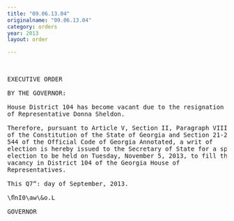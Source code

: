 ```yaml
---
title: "09.06.13.04"
originalname: "09.06.13.04"
category: orders
year: 2013
layout: order

---
```

<pre>
 

EXECUTIVE ORDER

BY THE GOVERNOR:

House District 104 has become vacant due to the resignation
of Representative Donna Sheldon.

Therefore, pursuant to Article V, Section II, Paragraph VIII
of the Constitution of the State of Georgia and Section 21-2-
544 of the Official Code of Georgia Annotated, a writ of
election is hereby issued to the Secretary of State for a special
election to be held on Tuesday, November 5, 2013, to fill the
vacancy in District 104 of the Georgia House of
Representatives.

This Q7“: day of September, 2013.

\ﬂnI0\aw\<L—>&o.L

GOVERNOR

</pre>
